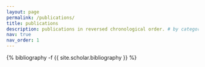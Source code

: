 ```yaml
---
layout: page
permalink: /publications/
title: publications
description: publications in reversed chronological order. # by categories generated by jekyll-scholar.
nav: true
nav_order: 1
---
```

<!-- _pages/publications.md -->
<div class="publications">

{% bibliography -f {{ site.scholar.bibliography }} %}

</div>

